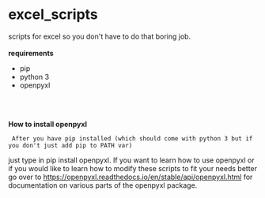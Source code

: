 # excel_scripts
scripts for excel so you don't have to do that boring job.
<br>
<br>
**requirements**
 - pip
 - python 3
 - openpyxl
<br>
<br>

**How to install openpyxl**

     After you have pip installed (which should come with python 3 but if you don't just add pip to PATH var)
just type in pip install openpyxl. If you want to learn how to use openpyxl or if you would like to learn how
to modify these scripts to fit your needs better go over to https://openpyxl.readthedocs.io/en/stable/api/openpyxl.html
for documentation on various parts of the openpyxl package.

